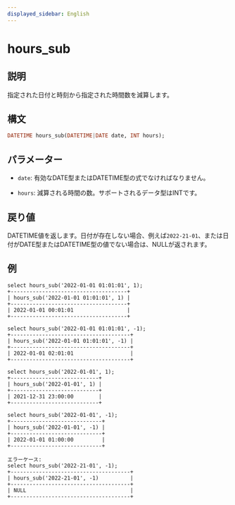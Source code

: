 ```yaml
---
displayed_sidebar: English
---
```


# hours_sub

## 説明

指定された日付と時刻から指定された時間数を減算します。

## 構文

```Haskell
DATETIME hours_sub(DATETIME|DATE date, INT hours);
```

## パラメーター

* `date`: 有効なDATE型またはDATETIME型の式でなければなりません。

* `hours`: 減算される時間の数。サポートされるデータ型はINTです。

## 戻り値

DATETIME値を返します。日付が存在しない場合、例えば`2022-21-01`、または日付がDATE型またはDATETIME型の値でない場合は、NULLが返されます。

## 例

```Plain Text
select hours_sub('2022-01-01 01:01:01', 1);
+-------------------------------------+
| hours_sub('2022-01-01 01:01:01', 1) |
+-------------------------------------+
| 2022-01-01 00:01:01                 |
+-------------------------------------+

select hours_sub('2022-01-01 01:01:01', -1);
+--------------------------------------+
| hours_sub('2022-01-01 01:01:01', -1) |
+--------------------------------------+
| 2022-01-01 02:01:01                  |
+--------------------------------------+

select hours_sub('2022-01-01', 1);
+----------------------------+
| hours_sub('2022-01-01', 1) |
+----------------------------+
| 2021-12-31 23:00:00        |
+----------------------------+

select hours_sub('2022-01-01', -1);
+-----------------------------+
| hours_sub('2022-01-01', -1) |
+-----------------------------+
| 2022-01-01 01:00:00         |
+-----------------------------+

エラーケース:
select hours_sub('2022-21-01', -1);
+--------------------------------------+
| hours_sub('2022-21-01', -1)          |
+--------------------------------------+
| NULL                                 |
+--------------------------------------+
```
